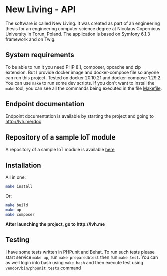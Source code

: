 New Living - API
================

The software is called New Living. 
It was created as part of an engineering thesis for an engineering computer science degree at Nicolaus Copernicus University in Torun, Poland.
The application is based on Symfony 6.1.3 framework and on Twig.

## System requirements

To be able to run it you need PHP 8.1, composer, opcache and zip extension.
But I provide docker image and docker-compose file so anyone can run this project.
Tested on docker 20.10.21 and docker-compose 1.29.2.
You can use `make` to run some dev scripts.
If you don't want to install the `make` tool, you can see all the commands being executed in the file [Makefile](Makefile).

## Endpoint documentation
Endpoint documentation is available by starting the project and going to http://lvh.me/doc

## Repository of a sample IoT module
A repository of a sample IoT module is available [here](https://github.com/CezikLikeWhat/new-living-led-ring)

## Installation

All in one:
```bash
make install
```
Or:
```bash
make build
make up
make composer
```
__After launching the project, go to http://lvh.me__
## Testing

I have some tests written in PHPunit and Behat. To run such tests please start service `make up`,
run `make preparedbtest` then run `make test`. You can as well login into bash using `make bash` and
then execute test using `vendor/bin/phpunit tests` command 
